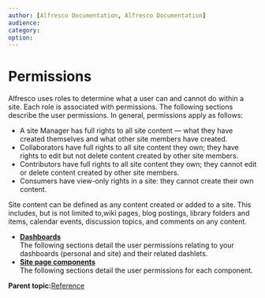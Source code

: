 ```yaml
---
author: [Alfresco Documentation, Alfresco Documentation]
audience: 
category: 
option: 
---
```


# Permissions

Alfresco uses roles to determine what a user can and cannot do within a site. Each role is associated with permissions. The following sections describe the user permissions. In general, permissions apply as follows:

-   A site Manager has full rights to all site content — what they have created themselves and what other site members have created.
-   Collaborators have full rights to all site content they own; they have rights to edit but not delete content created by other site members.
-   Contributors have full rights to all site content they own; they cannot edit or delete content created by other site members.
-   Consumers have view-only rights in a site: they cannot create their own content.

Site content can be defined as any content created or added to a site. This includes, but is not limited to,wiki pages, blog postings, library folders and items, calendar events, discussion topics, and comments on any content.

-   **[Dashboards](../references/permissions_share_other.md)**  
The following sections detail the user permissions relating to your dashboards \(personal and site\) and their related dashlets.
-   **[Site page components](../references/permissions_share_components.md)**  
The following sections detail the user permissions for each component.

**Parent topic:**[Reference](../concepts/share-reference.md)


